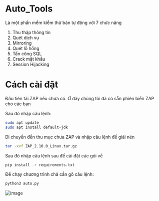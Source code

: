 # Auto_Tools
Là một phần mềm kiểm thử bán tự động với 7 chức năng
1. Thu thập thông tin
2. Quét dịch vụ
3. Mirroring
4. Quét lỗ hổng
5. Tấn công SQL
6. Crack mật khẩu
7. Session Hijacking
# Cách cài đặt

Đầu tiên tải ZAP nếu chưa có. Ở đây chúng tôi đã có sẵn phiên biển ZAP cho các bạn

Sau đó nhập câu lệnh:

   ```bash
  sudo apt update
  sudo apt install default-jdk
  ```
Di chuyển đến thu mục chưa ZAP và nhập câu lệnh để giải nén

   ```bash
  tar -xvf ZAP_2.10.0_Linux.tar.gz
  ```
Sau đó nhập câu lệnh sau để cài đặt các gói về
  
  ```bash
pip install -r requirements.txt
 ```
Để chạy chương trình chả cần gõ câu lệnh:

 ```bash
python3 auto.py
 ```
![image](https://github.com/killorkill/Auto_/assets/83548177/85ee7c0f-2ed1-4c99-ad2d-938857ef157d)


